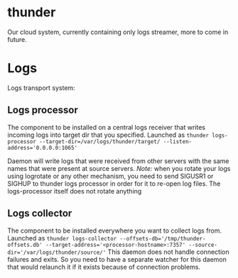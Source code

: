 # thunder
Our cloud system, currently containing only logs streamer, more to come in future.

# Logs
Logs transport system:

## Logs processor

The component to be installed on a central logs receiver that writes incoming logs into target dir that you specified.
Launched as `thunder logs-processor --target-dir=/var/logs/thunder/target/ --listen-address='0.0.0.0:1065'`

Daemon will write logs that were received from other servers with the same names that were present at source servers.
*Note:* when you rotate your logs using logrotate or any other mechanism, you need to send SIGUSR1 or SIGHUP to thunder logs processor in order for it to re-open log files. The logs-processor itself does not rotate anything

## Logs collector

The component to be installed everywhere you want to collect logs from.
Launched as `thunder logs-collector --offsets-db='/tmp/thunder-offsets.db' --target-address='<processor-hostname>:7357' --source-dir='/var/logs/thunder/source/'`
This daemon does not handle connection failures and exits. So you need to have a separate watcher for this daemon that would relaunch it if it exists because of connection problems.
